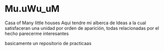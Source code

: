 # Mu.uWu_uM
Casa of Many little houses
 Aqui tendre mi alberca de Ideas a la cual satisfaceran 
 una unidad por orden de aparición, todas relacionadas por el hecho parecerme interesantes

 basicamente un repositorio de practicaas 
